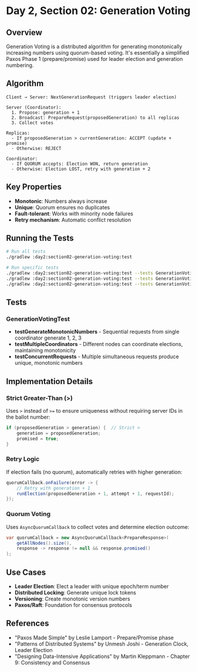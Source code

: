 # Day 2, Section 02: Generation Voting

## Overview

Generation Voting is a distributed algorithm for generating monotonically increasing numbers using quorum-based voting. It's essentially a simplified Paxos Phase 1 (prepare/promise) used for leader election and generation numbering.

## Algorithm

```
Client → Server: NextGenerationRequest (triggers leader election)

Server (Coordinator):
  1. Propose: generation + 1
  2. Broadcast: PrepareRequest(proposedGeneration) to all replicas
  3. Collect votes

Replicas:
  - If proposedGeneration > currentGeneration: ACCEPT (update + promise)
  - Otherwise: REJECT

Coordinator:
  - If QUORUM accepts: Election WON, return generation
  - Otherwise: Election LOST, retry with generation + 2
```

## Key Properties

- **Monotonic**: Numbers always increase
- **Unique**: Quorum ensures no duplicates
- **Fault-tolerant**: Works with minority node failures
- **Retry mechanism**: Automatic conflict resolution

## Running the Tests

```bash
# Run all tests
./gradlew :day2:section02-generation-voting:test

# Run specific tests
./gradlew :day2:section02-generation-voting:test --tests GenerationVotingTest.testGenerateMonotonicNumbers
./gradlew :day2:section02-generation-voting:test --tests GenerationVotingTest.testMultipleCoordinators
./gradlew :day2:section02-generation-voting:test --tests GenerationVotingTest.testConcurrentRequests
```

## Tests

### GenerationVotingTest
- **testGenerateMonotonicNumbers** - Sequential requests from single coordinator generate 1, 2, 3
- **testMultipleCoordinators** - Different nodes can coordinate elections, maintaining monotonicity
- **testConcurrentRequests** - Multiple simultaneous requests produce unique, monotonic numbers

## Implementation Details

### Strict Greater-Than (>)

Uses `>` instead of `>=` to ensure uniqueness without requiring server IDs in the ballot number:

```java
if (proposedGeneration > generation) {  // Strict >
    generation = proposedGeneration;
    promised = true;
}
```

### Retry Logic

If election fails (no quorum), automatically retries with higher generation:

```java
quorumCallback.onFailure(error -> {
    // Retry with generation + 1
    runElection(proposedGeneration + 1, attempt + 1, requestId);
});
```

### Quorum Voting

Uses `AsyncQuorumCallback` to collect votes and determine election outcome:

```java
var quorumCallback = new AsyncQuorumCallback<PrepareResponse>(
    getAllNodes().size(),
    response -> response != null && response.promised()
);
```

## Use Cases

- **Leader Election**: Elect a leader with unique epoch/term number
- **Distributed Locking**: Generate unique lock tokens
- **Versioning**: Create monotonic version numbers
- **Paxos/Raft**: Foundation for consensus protocols

## References

- "Paxos Made Simple" by Leslie Lamport - Prepare/Promise phase
- "Patterns of Distributed Systems" by Unmesh Joshi - Generation Clock, Leader Election
- "Designing Data-Intensive Applications" by Martin Kleppmann - Chapter 9: Consistency and Consensus

